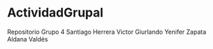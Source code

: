 # ActividadGrupal
Repositorio Grupo 4
Santiago Herrera
Victor Giurlando
Yenifer Zapata
Aldana Valdés 
